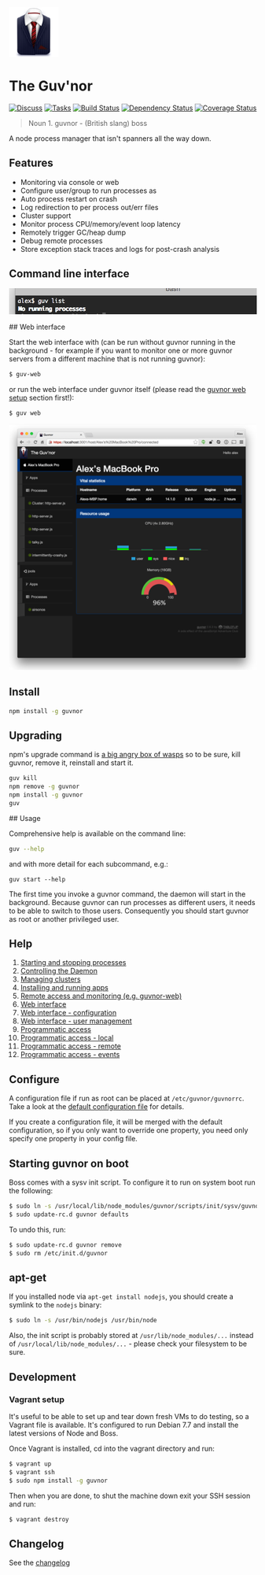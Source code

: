 <img src="./img/guvnor.png" alt="Control your processes like a boss" width="20%"/>

# The Guv'nor

[![Discuss](http://img.shields.io/badge/discuss-gitter-brightgreen.svg?style=flat)](https://gitter.im/tableflip/boss/discuss) [![Tasks](http://img.shields.io/badge/tasks-waffle-brightgreen.svg?style=flat)](https://waffle.io/tableflip/boss) [![Build Status](https://travis-ci.org/tableflip/boss.svg)](https://travis-ci.org/tableflip/boss) [![Dependency Status](https://david-dm.org/tableflip/boss.svg)](https://david-dm.org/tableflip/boss) [![Coverage Status](https://img.shields.io/coveralls/tableflip/boss/master.svg?style=flat)](https://coveralls.io/r/tableflip/boss)

> Noun 1. guvnor - (British slang) boss

A node process manager that isn't spanners all the way down.

## Features

* Monitoring via console or web
* Configure user/group to run processes as
* Auto process restart on crash
* Log redirection to per process out/err files
* Cluster support
* Monitor process CPU/memory/event loop latency
* Remotely trigger GC/heap dump
* Debug remote processes
* Store exception stack traces and logs for post-crash analysis

## Command line interface

![cli](img/cli.png)

## Web interface

Start the web interface with (can be run without guvnor running in the background - for example
if you want to monitor one or more guvnor servers from a different machine that is not running guvnor):

```sh
$ guv-web
```

or run the web interface under guvnor itself (please read the [guvnor web setup](./docs/web.md#prerequisites) section first!):

```sh
$ guv web
```

![guvnor-web](img/host.png)

## Install

```sh
npm install -g guvnor
```

## Upgrading

npm's upgrade command is [a big angry box of wasps](https://github.com/npm/npm/issues/6247#issuecomment-63022163) so to be sure, kill guvnor, remove it, reinstall and start it.

```sh
guv kill
npm remove -g guvnor
npm install -g guvnor
guv
```

## Usage

Comprehensive help is available on the command line:

```sh
guv --help
```

and with more detail for each subcommand, e.g.:

```
guv start --help
```

The first time you invoke a guvnor command, the daemon will start in the background.  Because guvnor can run processes as different users, it needs to be able to switch to those users.  Consequently you should start guvnor as root or another privileged user.

## Help

1. [Starting and stopping processes](docs/processes.md)
1. [Controlling the Daemon](docs/daemon.md)
1. [Managing clusters](docs/clusters.md)
1. [Installing and running apps](docs/apps.md)
1. [Remote access and monitoring (e.g. guvnor-web)](docs/remote.md)
1. [Web interface](docs/web.md)
1. [Web interface - configuration](docs/web-config.md)
1. [Web interface - user management](docs/web-uesrs.md)
1. [Programmatic access](docs/programmatic-access.md)
1. [Programmatic access - local](docs/programmatic-access-local.md)
1. [Programmatic access - remote](docs/programmatic-access-remote.md)
1. [Programmatic access - events](docs/programmatic-access-events.md)

Configure
---

A configuration file if run as root can be placed at `/etc/guvnor/guvnorrc`. Take a look at the [default configuration file](guvnorrc) for details.

If you create a configuration file, it will be merged with the default configuration, so if you only want to override one property, you need only specify one property in your config file.

## Starting guvnor on boot

Boss comes with a sysv init script.  To configure it to run on system boot run the following:

```sh
$ sudo ln -s /usr/local/lib/node_modules/guvnor/scripts/init/sysv/guvnor /etc/init.d/guvnor
$ sudo update-rc.d guvnor defaults
```

To undo this, run:

```sh
$ sudo update-rc.d guvnor remove
$ sudo rm /etc/init.d/guvnor
```

## apt-get

If you installed node via `apt-get install nodejs`, you should create a symlink to the `nodejs` binary:

```sh
$ sudo ln -s /usr/bin/nodejs /usr/bin/node
```

Also, the init script is probably stored at `/usr/lib/node_modules/...` instead of `/usr/local/lib/node_modules/...` - please check your filesystem to be sure.

## Development

### Vagrant setup

It's useful to be able to set up and tear down fresh VMs to do testing, so a Vagrant file is available. It's configured to run Debian 7.7 and install the latest versions of Node and Boss.

Once Vagrant is installed, cd into the vagrant directory and run:

```sh
$ vagrant up
$ vagrant ssh
$ sudo npm install -g guvnor
```

Then when you are done, to shut the machine down exit your SSH session and run:

```sh
$ vagrant destroy
```

## Changelog

See the [changelog](CHANGELOG.md)
